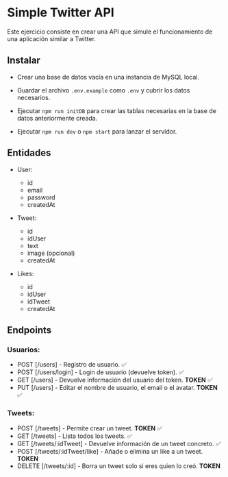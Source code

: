 # Simple Twitter API

Este ejercicio consiste en crear una API que simule el funcionamiento de una aplicación similar a Twitter.

## Instalar

- Crear una base de datos vacía en una instancia de MySQL local.

- Guardar el archivo `.env.example` como `.env` y cubrir los datos necesarios.

- Ejecutar `npm run initDB` para crear las tablas necesarias en la base de datos anteriormente creada.

- Ejecutar `npm run dev` o `npm start` para lanzar el servidor.

## Entidades

- User:
  - id
  - email
  - password
  - createdAt

- Tweet:
  - id
  - idUser
  - text
  - image (opcional)
  - createdAt

- Likes:
  - id
  - idUser
  - idTweet
  - createdAt

## Endpoints 

### Usuarios:

- POST [/users] - Registro de usuario. ✅
- POST [/users/login] - Login de usuario (devuelve token). ✅
- GET [/users] - Devuelve información del usuario del token. **TOKEN** ✅
- PUT [/users] - Editar el nombre de usuario, el email o el avatar. **TOKEN** ✅

### Tweets:

- POST [/tweets] - Permite crear un tweet. **TOKEN** ✅
- GET [/tweets] - Lista todos los tweets. ✅
- GET [/tweets/:idTweet] - Devuelve información de un tweet concreto. ✅
- POST [/tweets/:idTweet/like] - Añade o elimina un like a un tweet. **TOKEN**
- DELETE [/tweets/:id] - Borra un tweet solo si eres quien lo creó. **TOKEN**

